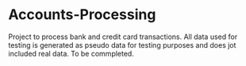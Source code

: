 # Accounts-Processing
Project to process bank and credit card transactions. All data used for testing is generated as pseudo data for testing purposes and does jot included real data. 
To be commpleted.
